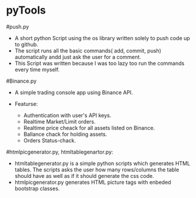 # pyTools

#push.py
  + A short python Script using the os library written solely to push code up to github.
  + The script runs all the basic commands( add, commit, push) automatically andd just ask the user for a comment.
  + This Script was written because I was too lazy too run the commands every time myself.


#Binance.py
  + A simple trading console app using Binance API.
  
  + Featurse:
    + Authentication with user's API keys.
    + Realtime Market/Limit orders.
    + Realtime price cheack for all assets listed on Binance.
    + Ballance chack for holding assets.
    + Orders Status-chack.

#htmlpicgenerator.py, htmltablegenartor.py:
   + htmltablegenerator.py is a simple python scripts which generates HTML tables. The scripts asks the user how many rows/columns the table should have as well as if it should generate the css code.
   + htmlpicgenerator.py generates HTML picture tags with enbeded bootstrap classes.     
